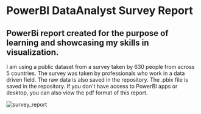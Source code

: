 # PowerBI DataAnalyst Survey Report

## PowerBi report created for the purpose of learning and showcasing my skills in visualization. 

I am using a public dataset from a survey taken by 630 people from across 5 countries. The survey was taken by professionals who work in a data driven field. The raw data is also saved in the repository. 
The .pbix file is saved in the repository. If you don't have access to PowerBI apps or desktop, you can also view the pdf format of this report. 

![survey_report](https://user-images.githubusercontent.com/114509328/196950059-99dcf498-83f9-4a87-bd2f-605ba60f0de9.jpg)
